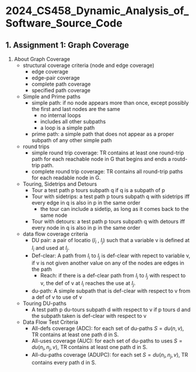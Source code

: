 # 2024_CS458_Dynamic_Analysis_of_Software_Source_Code

## 1. Assignment 1: Graph Coverage
1. About Graph Coverage
    * structural coverage criteria (node and edge coverage)
      * edge coverage
      * edge-pair coverage
      * complete path coverage
      * specified path coverage
    * Simple and Prime paths
      * simple path: if no node appears more than once, except possibly the first and last nodes are the same
        * no internal loops
        * includes all other subpaths
        * a loop is a simple path
      * prime path: a simple path that does not appear as a proper subpath of any other simple path
    * round trips
      * simple round trip coverage: TR contains at least one round-trip path for each reachable node in G that begins and ends a routd-trip path.
      * complete round trip coverage: TR contains all round-trip paths for each readable node in G.
    * Touring, Sidetrips and Detours
      * Tour a test path p tours subpath q if q is a subpath of p
      * Tour with sidetrips: a test path p tours subpath q with sidetrips iff every edge in q is also in p in the same order
        * the tour can include a sidetip, as long as it comes back to the same node
      * Tour with detours: a test path p tours subpath q with detours iff every node in q is also in p in the same order
    * data flow coverage criteria
      * DU pair: a pair of locatio ($I_i$ , $I_j$) such that a variable v is defined at $I_i$ and used at $I_j$.
      * Def-clear: A path from $I_i$ to $I_j$ is def-clear with repect to variable v, if v is not given another value on any of the nodes are edges in the path
        * Reach: if there is a def-clear path from $I_i$ to $I_j$ with respect to v, the def of v at $I_i$ reaches the use at $I_j$.
      * du-path: A simple subpath that is def-clear with respect to v from a def of v to use of v
    * Touring DU-paths
      * A test path p du-tours subpath d with respect to v if p tours d and the subpath taken is def-clear with respect to v
    * Data Flow Test Criteria
      * All-defs coverage (ADC): for each set of du-paths $S = du(n,v)$, TR contains at least one path d in S.
      * All-uses coverage (AUC): for each set of du-paths to uses $S = du(n_i, n_j, v)$, TR contains at least one path d in S.
      * All-du-paths coverage (ADUPC): for each set $S = du(n_i, n_j, v)$, TR contains every path d in S.
